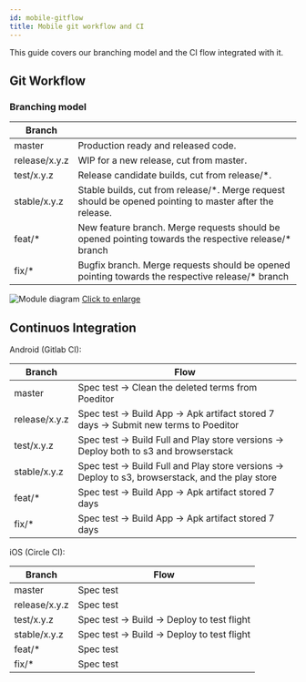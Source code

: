 ```yaml
---
id: mobile-gitflow
title: Mobile git workflow and CI
---
```


This guide covers our branching model and the CI flow integrated with it.

## Git Workflow

### Branching model

| Branch       |                                                                                                                                    |
|--------------|------------------------------------------------------------------------------------------------------------------------------------|
|master        | Production ready and released code.                                                                                                |
|release/x.y.z | WIP for a new release, cut from master.                                                                                            |
|test/x.y.z    | Release candidate builds, cut from release/*.                                                                                      |
|stable/x.y.z  | Stable builds, cut from release/*. Merge request should be opened pointing to master after the release.                            |
|feat/*        | New feature branch. Merge requests should be opened pointing towards the respective release/* branch                               |
|fix/*         | Bugfix branch. Merge requests should be opened pointing towards the respective release/* branch                                   |

![Module diagram](assets/gitflow-mobile.jpg 'Workflow')
[Click to enlarge](assets/gitflow-mobile.jpg)

## Continuos Integration

Android (Gitlab CI):

| Branch       | Flow                                                                                                                               |
|--------------|------------------------------------------------------------------------------------------------------------------------------------|
|master        | Spec test -> Clean the deleted terms from Poeditor                                                                                 |
|release/x.y.z | Spec test -> Build App -> Apk artifact stored 7 days -> Submit new terms to Poeditor                                               |
|test/x.y.z    | Spec test -> Build Full and Play store versions -> Deploy both to s3 and browserstack                                              |
|stable/x.y.z  | Spec test -> Build Full and Play store versions -> Deploy to s3, browserstack, and the play store                                  |
|feat/*        | Spec test -> Build App -> Apk artifact stored 7 days                                                                               |
|fix/*         | Spec test -> Build App -> Apk artifact stored 7 days                                                                               |

iOS (Circle CI):

| Branch       | Flow                                                                                                                               |
|--------------|------------------------------------------------------------------------------------------------------------------------------------|
|master        | Spec test                                                                                                                          |
|release/x.y.z | Spec test                                                                                                                          |
|test/x.y.z    | Spec test -> Build -> Deploy to test flight                                                                                        |
|stable/x.y.z  | Spec test -> Build -> Deploy to test flight                                                                                        |
|feat/*        | Spec test                                                                                                                          |
|fix/*         | Spec test